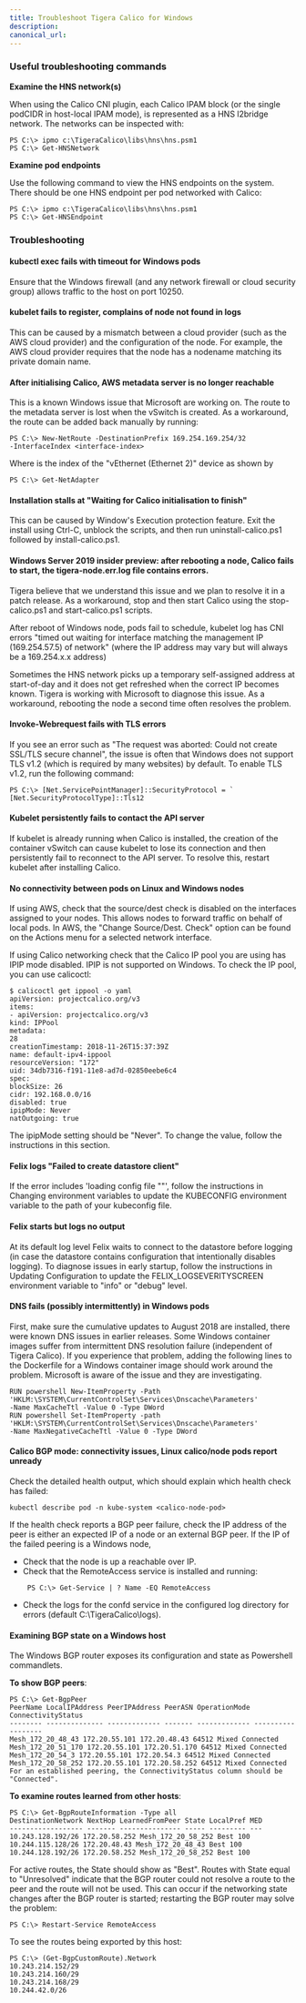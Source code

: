 ```yaml
---
title: Troubleshoot Tigera Calico for Windows
description: 
canonical_url: 
---
```


### Useful troubleshooting commands

**Examine the HNS network(s)**

When using the Calico CNI plugin, each Calico IPAM block (or the single podCIDR in host-local IPAM mode), is represented as a HNS l2bridge network. The networks can be inspected with:

```
PS C:\> ipmo c:\TigeraCalico\libs\hns\hns.psm1
PS C:\> Get-HNSNetwork
```
**Examine pod endpoints**

Use the following command to view the HNS endpoints on the system. There should be one HNS endpoint per pod networked with Calico:

```
PS C:\> ipmo c:\TigeraCalico\libs\hns\hns.psm1
PS C:\> Get-HNSEndpoint
```

### Troubleshooting

#### kubectl exec fails with timeout for Windows pods

Ensure that the Windows firewall (and any network firewall or cloud security group) allows traffic to the host on port 10250.

#### kubelet fails to register, complains of node not found in logs

This can be caused by a mismatch between a cloud provider (such as the AWS cloud provider) and the configuration of the node. For example, the AWS cloud provider requires that the node has a nodename matching its private domain name.

#### After initialising Calico, AWS metadata server is no longer reachable

This is a known Windows issue that Microsoft are working on. The route to the metadata server is lost when the vSwitch is created. As a workaround, the route can be added back manually by running:

```
PS C:\> New-NetRoute -DestinationPrefix 169.254.169.254/32
-InterfaceIndex <interface-index>
```

Where <interface-index> is the index of the "vEthernet (Ethernet 2)" device as shown by

```
PS C:\> Get-NetAdapter
```
#### Installation stalls at "Waiting for Calico initialisation to finish"

This can be caused by Window's Execution protection feature. Exit the install using Ctrl-C, unblock the scripts, and then run uninstall-calico.ps1 followed by install-calico.ps1.

#### Windows Server 2019 insider preview: after rebooting a node, Calico fails to start, the tigera-node.err.log file contains errors.

Tigera believe that we understand this issue and we plan to resolve it in a patch release. As a workaround, stop and then start Calico using the stop-calico.ps1 and start-calico.ps1 scripts.

After reboot of Windows node, pods fail to schedule, kubelet log has CNI errors "timed out waiting for interface matching the management IP (169.254.57.5) of network" (where the IP address may vary but will always be a 169.254.x.x address)

Sometimes the HNS network picks up a temporary self-assigned address at start-of-day and it does not get refreshed when the correct IP becomes known. Tigera is working with Microsoft to diagnose this issue. As a workaround, rebooting the node a second time often resolves the problem.

#### Invoke-Webrequest fails with TLS errors

If you see an error such as "The request was aborted: Could not create SSL/TLS secure channel", the issue is often that Windows does not support TLS v1.2 (which is required by many websites) by default. To enable TLS v1.2, run the following command:

```
PS C:\> [Net.ServicePointManager]::SecurityProtocol = `
[Net.SecurityProtocolType]::Tls12
```
#### Kubelet persistently fails to contact the API server

If kubelet is already running when Calico is installed, the creation of the container vSwitch can cause kubelet to lose its connection and then persistently fail to reconnect to the API server. To resolve this, restart kubelet after installing Calico.

#### No connectivity between pods on Linux and Windows nodes

If using AWS, check that the source/dest check is disabled on the interfaces assigned to your nodes. This allows nodes to forward traffic on behalf of local pods. In AWS, the "Change Source/Dest. Check" option can be found on the Actions menu for a selected network interface.

If using Calico networking check that the Calico IP pool you are using has IPIP mode disabled. IPIP is not supported on Windows. To check the IP pool, you can use calicoctl:

```
$ calicoctl get ippool -o yaml
apiVersion: projectcalico.org/v3
items:
- apiVersion: projectcalico.org/v3
kind: IPPool
metadata:
28
creationTimestamp: 2018-11-26T15:37:39Z
name: default-ipv4-ippool
resourceVersion: "172"
uid: 34db7316-f191-11e8-ad7d-02850eebe6c4
spec:
blockSize: 26
cidr: 192.168.0.0/16
disabled: true
ipipMode: Never
natOutgoing: true
```
The ipipMode setting should be "Never". To change the value, follow the instructions in this section.

#### Felix logs "Failed to create datastore client"

If the error includes 'loading config file "<path-to-kubeconfig>"', follow the instructions in
Changing environment variables to update the KUBECONFIG environment variable to the
path of your kubeconfig file.

#### Felix starts but logs no output

At its default log level Felix waits to connect to the datastore before logging (in case the datastore contains configuration that intentionally disables logging). To diagnose issues in early startup, follow the instructions in Updating Configuration to update the FELIX_LOGSEVERITYSCREEN environment variable to "info" or "debug" level.

#### DNS fails (possibly intermittently) in Windows pods

First, make sure the cumulative updates to August 2018 are installed, there were known DNS issues in earlier releases.
Some Windows container images suffer from intermittent DNS resolution failure (independent of Tigera Calico). If you experience that problem, adding the following lines to the Dockerfile for a Windows container image should work around the problem. Microsoft is aware of the issue and they are investigating.

```
RUN powershell New-ItemProperty -Path
'HKLM:\SYSTEM\CurrentControlSet\Services\Dnscache\Parameters'
-Name MaxCacheTtl -Value 0 -Type DWord
RUN powershell Set-ItemProperty -path
'HKLM:\SYSTEM\CurrentControlSet\Services\Dnscache\Parameters'
-Name MaxNegativeCacheTtl -Value 0 -Type DWord
```
#### Calico BGP mode: connectivity issues, Linux calico/node pods report unready

Check the detailed health output, which should explain which health check has failed:

```
kubectl describe pod -n kube-system <calico-node-pod>
```

If the health check reports a BGP peer failure, check the IP address of the peer is either an
expected IP of a node or an external BGP peer. If the IP of the failed peering is a Windows node,
- Check that the node is up a reachable over IP.
- Check that the RemoteAccess service is installed and running:
  ```
   PS C:\> Get-Service | ? Name -EQ RemoteAccess
  ``` 
- Check the logs for the confd service in the configured log directory for errors
(default C:\TigeraCalico\logs).

#### Examining BGP state on a Windows host

The Windows BGP router exposes its configuration and state as Powershell commandlets.

**To show BGP peers**:

```
PS C:\> Get-BgpPeer
PeerName LocalIPAddress PeerIPAddress PeerASN OperationMode ConnectivityStatus
-------- -------------- ------------- ------- ------------- ------------------
Mesh_172_20_48_43 172.20.55.101 172.20.48.43 64512 Mixed Connected
Mesh_172_20_51_170 172.20.55.101 172.20.51.170 64512 Mixed Connected
Mesh_172_20_54_3 172.20.55.101 172.20.54.3 64512 Mixed Connected
Mesh_172_20_58_252 172.20.55.101 172.20.58.252 64512 Mixed Connected
For an established peering, the ConnectivityStatus column should be "Connected".
```
**To examine routes learned from other hosts**:
```
PS C:\> Get-BgpRouteInformation -Type all
DestinationNetwork NextHop LearnedFromPeer State LocalPref MED
------------------ ------- --------------- ----- --------- ---
10.243.128.192/26 172.20.58.252 Mesh_172_20_58_252 Best 100
10.244.115.128/26 172.20.48.43 Mesh_172_20_48_43 Best 100
10.244.128.192/26 172.20.58.252 Mesh_172_20_58_252 Best 100
```
For active routes, the State should show as "Best". Routes with State equal to "Unresolved"
indicate that the BGP router could not resolve a route to the peer and the route will not be
used. This can occur if the networking state changes after the BGP router is started;
restarting the BGP router may solve the problem:
```
PS C:\> Restart-Service RemoteAccess
```
To see the routes being exported by this host:
```
PS C:\> (Get-BgpCustomRoute).Network
10.243.214.152/29
10.243.214.160/29
10.243.214.168/29
10.244.42.0/26
```
